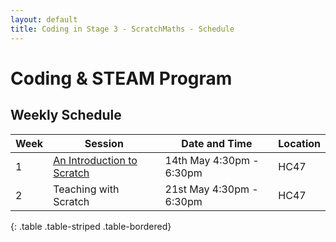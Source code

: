 ```yaml
---
layout: default
title: Coding in Stage 3 - ScratchMaths - Schedule
---
```


# Coding & STEAM Program

## Weekly Schedule

|Week|           Session        |       Date and Time    | Location |
|----|--------------------------|------------------------|--------|
| 1  | [An Introduction to Scratch](week-1/)| 14th May 4:30pm - 6:30pm | HC47     |
| 2  | Teaching with Scratch     | 21st May 4:30pm - 6:30pm | HC47     |
{: .table .table-striped .table-bordered}